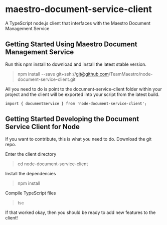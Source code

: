 # maestro-document-service-client
A TypeScript node.js client that interfaces with the Maestro Document Management Service

## Getting Started Using Maestro Document Management Service

Run this npm install to download and install the latest stable version.

> npm install --save git+ssh://git@github.com/TeamMaestro/node-document-service-client.git

All you need to do is point to the document-service-client folder within your project and the client will be exported into your script from the latest build.

`import { documentService } from 'node-document-service-client';`

## Getting Started Developing the Document Service Client for Node

If you want to contribute, this is what you need to do. Download the git repo.

Enter the client directory
> cd node-document-service-client

Install the dependencies
> npm install

Compile TypeScript files
> tsc

If that worked okay, then you should be ready to add new features to the client!